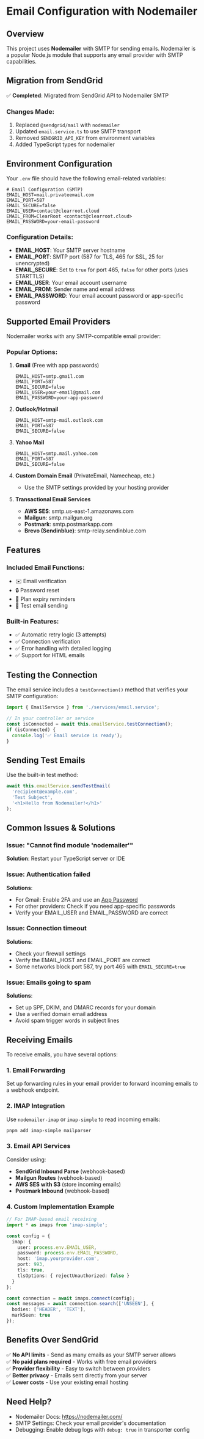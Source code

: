 # Email Configuration with Nodemailer

## Overview
This project uses **Nodemailer** with SMTP for sending emails. Nodemailer is a popular Node.js module that supports any email provider with SMTP capabilities.

## Migration from SendGrid
✅ **Completed**: Migrated from SendGrid API to Nodemailer SMTP

### Changes Made:
1. Replaced `@sendgrid/mail` with `nodemailer`
2. Updated `email.service.ts` to use SMTP transport
3. Removed `SENDGRID_API_KEY` from environment variables
4. Added TypeScript types for nodemailer

## Environment Configuration

Your `.env` file should have the following email-related variables:

```env
# Email Configuration (SMTP)
EMAIL_HOST=mail.privateemail.com
EMAIL_PORT=587
EMAIL_SECURE=false
EMAIL_USER=contact@clearroot.cloud
EMAIL_FROM=ClearRoot <contact@clearroot.cloud>
EMAIL_PASSWORD=your-email-password
```

### Configuration Details:
- **EMAIL_HOST**: Your SMTP server hostname
- **EMAIL_PORT**: SMTP port (587 for TLS, 465 for SSL, 25 for unencrypted)
- **EMAIL_SECURE**: Set to `true` for port 465, `false` for other ports (uses STARTTLS)
- **EMAIL_USER**: Your email account username
- **EMAIL_FROM**: Sender name and email address
- **EMAIL_PASSWORD**: Your email account password or app-specific password

## Supported Email Providers

Nodemailer works with any SMTP-compatible email provider:

### Popular Options:
1. **Gmail** (Free with app passwords)
   ```env
   EMAIL_HOST=smtp.gmail.com
   EMAIL_PORT=587
   EMAIL_SECURE=false
   EMAIL_USER=your-email@gmail.com
   EMAIL_PASSWORD=your-app-password
   ```

2. **Outlook/Hotmail**
   ```env
   EMAIL_HOST=smtp-mail.outlook.com
   EMAIL_PORT=587
   EMAIL_SECURE=false
   ```

3. **Yahoo Mail**
   ```env
   EMAIL_HOST=smtp.mail.yahoo.com
   EMAIL_PORT=587
   EMAIL_SECURE=false
   ```

4. **Custom Domain Email** (PrivateEmail, Namecheap, etc.)
   - Use the SMTP settings provided by your hosting provider

5. **Transactional Email Services**
   - **AWS SES**: smtp.us-east-1.amazonaws.com
   - **Mailgun**: smtp.mailgun.org
   - **Postmark**: smtp.postmarkapp.com
   - **Brevo (Sendinblue)**: smtp-relay.sendinblue.com

## Features

### Included Email Functions:
- ✉️ Email verification
- 🔒 Password reset
- 📅 Plan expiry reminders
- 🧪 Test email sending

### Built-in Features:
- ✅ Automatic retry logic (3 attempts)
- ✅ Connection verification
- ✅ Error handling with detailed logging
- ✅ Support for HTML emails

## Testing the Connection

The email service includes a `testConnection()` method that verifies your SMTP configuration:

```typescript
import { EmailService } from './services/email.service';

// In your controller or service
const isConnected = await this.emailService.testConnection();
if (isConnected) {
  console.log('✅ Email service is ready');
}
```

## Sending Test Emails

Use the built-in test method:

```typescript
await this.emailService.sendTestEmail(
  'recipient@example.com',
  'Test Subject',
  '<h1>Hello from Nodemailer!</h1>'
);
```

## Common Issues & Solutions

### Issue: "Cannot find module 'nodemailer'"
**Solution**: Restart your TypeScript server or IDE

### Issue: Authentication failed
**Solutions**:
- For Gmail: Enable 2FA and use an [App Password](https://support.google.com/accounts/answer/185833)
- For other providers: Check if you need app-specific passwords
- Verify your EMAIL_USER and EMAIL_PASSWORD are correct

### Issue: Connection timeout
**Solutions**:
- Check your firewall settings
- Verify the EMAIL_HOST and EMAIL_PORT are correct
- Some networks block port 587, try port 465 with `EMAIL_SECURE=true`

### Issue: Emails going to spam
**Solutions**:
- Set up SPF, DKIM, and DMARC records for your domain
- Use a verified domain email address
- Avoid spam trigger words in subject lines

## Receiving Emails

To receive emails, you have several options:

### 1. Email Forwarding
Set up forwarding rules in your email provider to forward incoming emails to a webhook endpoint.

### 2. IMAP Integration
Use `nodemailer-imap` or `imap-simple` to read incoming emails:

```bash
pnpm add imap-simple mailparser
```

### 3. Email API Services
Consider using:
- **SendGrid Inbound Parse** (webhook-based)
- **Mailgun Routes** (webhook-based)
- **AWS SES with S3** (store incoming emails)
- **Postmark Inbound** (webhook-based)

### 4. Custom Implementation Example
```typescript
// For IMAP-based email receiving
import * as imaps from 'imap-simple';

const config = {
  imap: {
    user: process.env.EMAIL_USER,
    password: process.env.EMAIL_PASSWORD,
    host: 'imap.yourprovider.com',
    port: 993,
    tls: true,
    tlsOptions: { rejectUnauthorized: false }
  }
};

const connection = await imaps.connect(config);
const messages = await connection.search(['UNSEEN'], {
  bodies: ['HEADER', 'TEXT'],
  markSeen: true
});
```

## Benefits Over SendGrid

✅ **No API limits** - Send as many emails as your SMTP server allows  
✅ **No paid plans required** - Works with free email providers  
✅ **Provider flexibility** - Easy to switch between providers  
✅ **Better privacy** - Emails sent directly from your server  
✅ **Lower costs** - Use your existing email hosting  

## Need Help?

- Nodemailer Docs: https://nodemailer.com/
- SMTP Settings: Check your email provider's documentation
- Debugging: Enable debug logs with `debug: true` in transporter config
